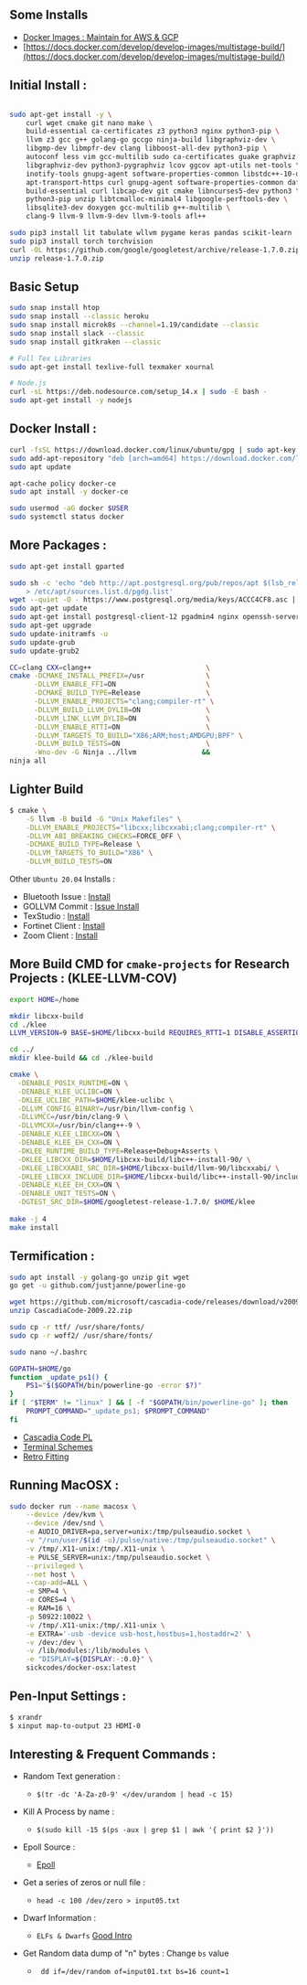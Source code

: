 ## Some Installs

- [Docker Images : Maintain for AWS & GCP](https://hub.docker.com/u/prodrelworks)
- [https://docs.docker.com/develop/develop-images/multistage-build/](https://docs.docker.com/develop/develop-images/multistage-build/)

## Initial Install :

```bash

sudo apt-get install -y \
    curl wget cmake git nano make \
    build-essential ca-certificates z3 python3 nginx python3-pip \
    llvm z3 gcc g++ golang-go gccgo ninja-build libgraphviz-dev \
    libgmp-dev libmpfr-dev clang libboost-all-dev python3-pip \
    autoconf less vim gcc-multilib sudo ca-certificates guake graphviz \
    libgraphviz-dev python3-pygraphviz lcov ggcov apt-utils net-tools \
    inotify-tools gnupg-agent software-properties-common libstdc++-10-dev inotify-tools \
    apt-transport-https curl gnupg-agent software-properties-common dafny z3 \
    build-essential curl libcap-dev git cmake libncurses5-dev python3 \
    python3-pip unzip libtcmalloc-minimal4 libgoogle-perftools-dev \
    libsqlite3-dev doxygen gcc-multilib g++-multilib \
    clang-9 llvm-9 llvm-9-dev llvm-9-tools afl++

sudo pip3 install lit tabulate wllvm pygame keras pandas scikit-learn 
sudo pip3 install torch torchvision
curl -OL https://github.com/google/googletest/archive/release-1.7.0.zip
unzip release-1.7.0.zip
```
## Basic Setup 

```bash
sudo snap install htop
sudo snap install --classic heroku
sudo snap install microk8s --channel=1.19/candidate --classic
sudo snap install slack --classic
sudo snap install gitkraken --classic

# Full Tex Libraries
sudo apt-get install texlive-full texmaker xournal

# Node.js
curl -sL https://deb.nodesource.com/setup_14.x | sudo -E bash -
sudo apt-get install -y nodejs
```

## Docker Install  : 

```bash
curl -fsSL https://download.docker.com/linux/ubuntu/gpg | sudo apt-key add -
sudo add-apt-repository "deb [arch=amd64] https://download.docker.com/linux/ubuntu focal stable"
sudo apt update

apt-cache policy docker-ce
sudo apt install -y docker-ce

sudo usermod -aG docker $USER
sudo systemctl status docker
```

## More Packages : 

```bash 
sudo apt-get install gparted

sudo sh -c 'echo "deb http://apt.postgresql.org/pub/repos/apt $(lsb_release -cs)-pgdg main" \ 
    > /etc/apt/sources.list.d/pgdg.list'
wget --quiet -O - https://www.postgresql.org/media/keys/ACCC4CF8.asc | sudo apt-key add -
sudo apt-get update
sudo apt-get install postgresql-client-12 pgadmin4 nginx openssh-server libstdc++-10-dev
sudo apt-get upgrade
sudo update-initramfs -u
sudo update-grub
sudo update-grub2
```

```bash
CC=clang CXX=clang++                            \
cmake -DCMAKE_INSTALL_PREFIX=/usr               \
      -DLLVM_ENABLE_FFI=ON                      \
      -DCMAKE_BUILD_TYPE=Release                \
      -DLLVM_ENABLE_PROJECTS="clang;compiler-rt" \
      -DLLVM_BUILD_LLVM_DYLIB=ON                \
      -DLLVM_LINK_LLVM_DYLIB=ON                 \
      -DLLVM_ENABLE_RTTI=ON                     \
      -DLLVM_TARGETS_TO_BUILD="X86;ARM;host;AMDGPU;BPF" \
      -DLLVM_BUILD_TESTS=ON                     \
      -Wno-dev -G Ninja ../llvm                &&
ninja all
```
## Lighter Build

```bash
$ cmake \
    -S llvm -B build -G "Unix Makefiles" \
    -DLLVM_ENABLE_PROJECTS="libcxx;libcxxabi;clang;compiler-rt" \
    -DLLVM_ABI_BREAKING_CHECKS=FORCE_OFF \
    -DCMAKE_BUILD_TYPE=Release \
    -DLLVM_TARGETS_TO_BUILD="X86" \
    -DLLVM_BUILD_TESTS=ON
```

Other `Ubuntu 20.04` Installs :

- Bluetooth Issue : [Install](https://askubuntu.com/questions/922860/pairing-apple-airpods-as-headset)
- GOLLVM Commit : [Issue Install](https://go.googlesource.com/gollvm/+/9e1280ddbe7c442191b630827c030d13de35b569)
- TexStudio : [Install](https://linuxhint.com/install-texstudio-latex-editor-linux/)
- Fortinet Client : [Install](https://links.fortinet.com/forticlient/deb/vpnagent)
- Zoom Client : [Install](https://zoom.us/download?os=linux)

## More Build CMD for `cmake-projects` for Research Projects : (KLEE-LLVM-COV)

```bash
export HOME=/home

mkdir libcxx-build
cd ./klee
LLVM_VERSION=9 BASE=$HOME/libcxx-build REQUIRES_RTTI=1 DISABLE_ASSERTIONS=1 ENABLE_DEBUG=0 ENABLE_OPTIMIZED=1 ./scripts/build/build.sh libcxx

cd ../
mkdir klee-build && cd ./klee-build

cmake \
  -DENABLE_POSIX_RUNTIME=ON \
  -DENABLE_KLEE_UCLIBC=ON \
  -DKLEE_UCLIBC_PATH=$HOME/klee-uclibc \
  -DLLVM_CONFIG_BINARY=/usr/bin/llvm-config \
  -DLLVMCC=/usr/bin/clang-9 \
  -DLLVMCXX=/usr/bin/clang++-9 \
  -DENABLE_KLEE_LIBCXX=ON \
  -DENABLE_KLEE_EH_CXX=ON \
  -DKLEE_RUNTIME_BUILD_TYPE=Release+Debug+Asserts \
  -DKLEE_LIBCXX_DIR=$HOME/libcxx-build/libc++-install-90/ \
  -DKLEE_LIBCXXABI_SRC_DIR=$HOME/libcxx-build/llvm-90/libcxxabi/ \
  -DKLEE_LIBCXX_INCLUDE_DIR=$HOME/libcxx-build/libc++-install-90/include/c++/v1/ \
  -DENABLE_KLEE_EH_CXX=ON \
  -DENABLE_UNIT_TESTS=ON \
  -DGTEST_SRC_DIR=$HOME/googletest-release-1.7.0/ $HOME/klee
  
make -j 4
make install 
```

## Termification : 

```bash
sudo apt install -y golang-go unzip git wget
go get -u github.com/justjanne/powerline-go

wget https://github.com/microsoft/cascadia-code/releases/download/v2009.22/CascadiaCode-2009.22.zip
unzip CascadiaCode-2009.22.zip

sudo cp -r ttf/ /usr/share/fonts/
sudo cp -r woff2/ /usr/share/fonts/

sudo nano ~/.bashrc

GOPATH=$HOME/go
function _update_ps1() {
    PS1="$($GOPATH/bin/powerline-go -error $?)"
}
if [ "$TERM" != "linux" ] && [ -f "$GOPATH/bin/powerline-go" ]; then
    PROMPT_COMMAND="_update_ps1; $PROMPT_COMMAND"
fi
```

* [Cascadia Code PL](https://github.com/microsoft/cascadia-code/releases?WT.mc_id=-blog-scottha)
* [Terminal Schemes](https://docs.microsoft.com/en-us/windows/terminal/custom-terminal-gallery/frosted-glass-theme)
* [Retro Fitting](https://docs.microsoft.com/en-us/windows/terminal/custom-terminal-gallery/retro-command-prompt)

## Running MacOSX : 

```bash
sudo docker run --name macosx \
    --device /dev/kvm \
    --device /dev/snd \
    -e AUDIO_DRIVER=pa,server=unix:/tmp/pulseaudio.socket \
    -v "/run/user/$(id -u)/pulse/native:/tmp/pulseaudio.socket" \
    -v /tmp/.X11-unix:/tmp/.X11-unix \
    -e PULSE_SERVER=unix:/tmp/pulseaudio.socket \
    --privileged \
    --net host \
    --cap-add=ALL \
    -e SMP=4 \
    -e CORES=4 \
    -e RAM=16 \
    -p 50922:10022 \
    -v /tmp/.X11-unix:/tmp/.X11-unix \
    -e EXTRA='-usb -device usb-host,hostbus=1,hostaddr=2' \
    -v /dev:/dev \
    -v /lib/modules:/lib/modules \
    -e "DISPLAY=${DISPLAY:-:0.0}" \
    sickcodes/docker-osx:latest
```
## Pen-Input Settings : 

```bash
$ xrandr
$ xinput map-to-output 23 HDMI-0
```

## Interesting & Frequent Commands :  

- Random Text generation : 
    - `$(tr -dc 'A-Za-z0-9' </dev/urandom | head -c 15)`

- Kill A Process by name : 
    - `$(sudo kill -15 $(ps -aux | grep $1 | awk '{ print $2 }'))`

- Epoll Source : 
    - [Epoll](https://github.com/enki/libev/blob/master/ev_epoll.c) 

- Get a series of zeros or null file : 
    - `head -c 100 /dev/zero > input05.txt`

- Dwarf Information : 
    - `ELFs & Dwarfs` [Good Intro](http://www.dwarfstd.org/doc/Debugging%20using%20DWARF-2012.pdf)

- Get Random data dump of "n" bytes : Change `bs` value
    - ` dd if=/dev/random of=input01.txt bs=16 count=1`
